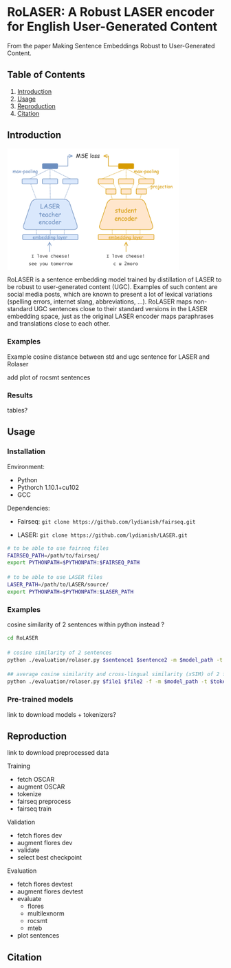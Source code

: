 # RoLASER: A Robust LASER encoder for English User-Generated Content

From the paper Making Sentence Embeddings Robust to User-Generated Content.

## Table of Contents

1. [Introduction](#introduction)
2. [Usage](#usage)
3. [Reproduction](#reproduction)
4. [Citation](#citation)


## Introduction <a name="introduction"></a>

<img align="center" src="./img/robust-laser.png" width="400" alt="Teacher-Student distillation of LASER">

RoLASER is a sentence embedding model trained by distillation of LASER to be robust to user-generated content (UGC). Examples of such content are social media posts, which are known to present a lot of lexical variations (spelling errors, internet slang, abbreviations, ...). RoLASER maps non-standard UGC sentences close to their standard versions in the LASER embedding space, just as the original LASER encoder maps paraphrases and translations close to each other.

### Examples

Example cosine distance between std and ugc sentence for LASER and Rolaser

add plot of rocsmt sentences

### Results

tables?

## Usage <a name="usage"></a>

### Installation

Environment:
- Python 
- Pythorch 1.10.1+cu102
- GCC

Dependencies:

- Fairseq: `git clone https://github.com/lydianish/fairseq.git`


- LASER: `git clone https://github.com/lydianish/LASER.git`

```bash
# to be able to use fairseq files
FAIRSEQ_PATH=/path/to/fairseq/
export PYTHONPATH=$PYTHONPATH:$FAIRSEQ_PATH

# to be able to use LASER files
LASER_PATH=/path/to/LASER/source/
export PYTHONPATH=$PYTHONPATH:$LASER_PATH
```

### Examples

cosine similarity of 2 sentences within python instead ?

```bash
cd RoLASER

# cosine similarity of 2 sentences
python ./evaluation/rolaser.py $sentence1 $sentence2 -m $model_path -t $tokenizer_path

## average cosine similarity and cross-lingual similarity (xSIM) of 2 files
python ./evaluation/rolaser.py $file1 $file2 -f -m $model_path -t $tokenizer_path
```

### Pre-trained models

link to download models + tokenizers?

## Reproduction <a name="reproduction"></a>

link to download preprocessed data

Training
- fetch OSCAR 
- augment OSCAR
- tokenize
- fairseq preprocess
- fairseq train

Validation
- fetch flores dev
- augment flores dev
- validate
- select best checkpoint

Evaluation
- fetch flores devtest
- augment flores devtest
- evaluate
    - flores
    - multilexnorm
    - rocsmt
    - mteb
- plot sentences

## Citation <a name="citation"></a>

